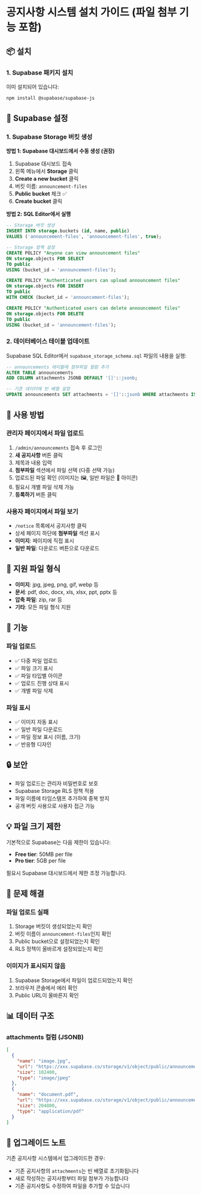 # 공지사항 시스템 설치 가이드 (파일 첨부 기능 포함)

## 📦 설치

### 1. Supabase 패키지 설치

이미 설치되어 있습니다:
```bash
npm install @supabase/supabase-js
```

## 🔧 Supabase 설정

### 1. Supabase Storage 버킷 생성

**방법 1: Supabase 대시보드에서 수동 생성 (권장)**

1. Supabase 대시보드 접속
2. 왼쪽 메뉴에서 **Storage** 클릭
3. **Create a new bucket** 클릭
4. 버킷 이름: `announcement-files`
5. **Public bucket** 체크 ✅
6. **Create bucket** 클릭

**방법 2: SQL Editor에서 실행**

```sql
-- Storage 버킷 생성
INSERT INTO storage.buckets (id, name, public)
VALUES ('announcement-files', 'announcement-files', true);

-- Storage 정책 설정
CREATE POLICY "Anyone can view announcement files"
ON storage.objects FOR SELECT
TO public
USING (bucket_id = 'announcement-files');

CREATE POLICY "Authenticated users can upload announcement files"
ON storage.objects FOR INSERT
TO public
WITH CHECK (bucket_id = 'announcement-files');

CREATE POLICY "Authenticated users can delete announcement files"
ON storage.objects FOR DELETE
TO public
USING (bucket_id = 'announcement-files');
```

### 2. 데이터베이스 테이블 업데이트

Supabase SQL Editor에서 `supabase_storage_schema.sql` 파일의 내용을 실행:

```sql
-- announcements 테이블에 첨부파일 컬럼 추가
ALTER TABLE announcements
ADD COLUMN attachments JSONB DEFAULT '[]'::jsonb;

-- 기존 데이터에 빈 배열 설정
UPDATE announcements SET attachments = '[]'::jsonb WHERE attachments IS NULL;
```

## 🚀 사용 방법

### 관리자 페이지에서 파일 업로드

1. `/admin/announcements` 접속 후 로그인
2. **새 공지사항** 버튼 클릭
3. 제목과 내용 입력
4. **첨부파일** 섹션에서 파일 선택 (다중 선택 가능)
5. 업로드된 파일 확인 (이미지는 🖼️, 일반 파일은 📄 아이콘)
6. 필요시 개별 파일 삭제 가능
7. **등록하기** 버튼 클릭

### 사용자 페이지에서 파일 보기

- `/notice` 목록에서 공지사항 클릭
- 상세 페이지 하단에 **첨부파일** 섹션 표시
- **이미지**: 페이지에 직접 표시
- **일반 파일**: 다운로드 버튼으로 다운로드

## 📁 지원 파일 형식

- **이미지**: jpg, jpeg, png, gif, webp 등
- **문서**: pdf, doc, docx, xls, xlsx, ppt, pptx 등
- **압축 파일**: zip, rar 등
- **기타**: 모든 파일 형식 지원

## 🎨 기능

### 파일 업로드
- ✅ 다중 파일 업로드
- ✅ 파일 크기 표시
- ✅ 파일 타입별 아이콘
- ✅ 업로드 진행 상태 표시
- ✅ 개별 파일 삭제

### 파일 표시
- ✅ 이미지 자동 표시
- ✅ 일반 파일 다운로드
- ✅ 파일 정보 표시 (이름, 크기)
- ✅ 반응형 디자인

## 🔒 보안

- 파일 업로드는 관리자 비밀번호로 보호
- Supabase Storage RLS 정책 적용
- 파일 이름에 타임스탬프 추가하여 중복 방지
- 공개 버킷 사용으로 사용자 접근 가능

## 💡 파일 크기 제한

기본적으로 Supabase는 다음 제한이 있습니다:
- **Free tier**: 50MB per file
- **Pro tier**: 5GB per file

필요시 Supabase 대시보드에서 제한 조정 가능합니다.

## 🐛 문제 해결

### 파일 업로드 실패

1. Storage 버킷이 생성되었는지 확인
2. 버킷 이름이 `announcement-files`인지 확인
3. Public bucket으로 설정되었는지 확인
4. RLS 정책이 올바르게 설정되었는지 확인

### 이미지가 표시되지 않음

1. Supabase Storage에서 파일이 업로드되었는지 확인
2. 브라우저 콘솔에서 에러 확인
3. Public URL이 올바른지 확인

## 📊 데이터 구조

### attachments 컬럼 (JSONB)

```json
[
  {
    "name": "image.jpg",
    "url": "https://xxx.supabase.co/storage/v1/object/public/announcement-files/xxx-image.jpg",
    "size": 102400,
    "type": "image/jpeg"
  },
  {
    "name": "document.pdf",
    "url": "https://xxx.supabase.co/storage/v1/object/public/announcement-files/xxx-document.pdf",
    "size": 204800,
    "type": "application/pdf"
  }
]
```

## 🔄 업그레이드 노트

기존 공지사항 시스템에서 업그레이드한 경우:
- 기존 공지사항의 `attachments`는 빈 배열로 초기화됩니다
- 새로 작성하는 공지사항부터 파일 첨부가 가능합니다
- 기존 공지사항도 수정하여 파일을 추가할 수 있습니다

